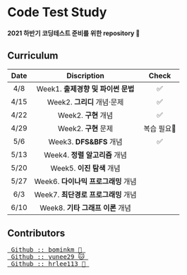# Code Test Study  
#### 2021 하반기 코딩테스트 준비를 위한 repository &#128194; 
  
## Curriculum 
Date | Discription | Check
:-: | :-: | :-:
4/8 | Week1. **출제경향 및 파이썬 문법** | ✅  
4/15 | Week2. **그리디** 개념·문제 | ✅  
4/22 | Week2. **구현** 개념 | ✅
4/29 | Week2. **구현** 문제 | 복습 필요🔎
5/6 | Week3. **DFS&BFS** 개념 | ✅
5/13 | Week4. **정렬 알고리즘** 개념 |
5/20 | Week5. **이진 탐색** 개념 |
5/27 | Week6. **다이나믹 프로그래밍** 개념 |
6/3 | Week7. **최단경로 프로그래밍** 개념 |
6/10 | Week8. **기타 그래프 이론** 개념 |


## Contributors  
<pre>
<a href="https://github.com/bominkm"> Github :: bominkm &#128059; </a>  
<a href="https://github.com/yunee29"> Github :: yunee29 &#128049; </a>  
<a href="https://github.com/hrlee113"> Github :: hrlee113 &#128036; </a>
</pre>
